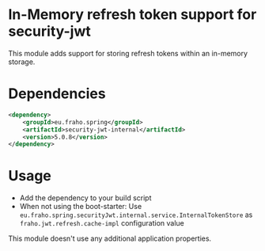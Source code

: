 # In-Memory refresh token support for security-jwt

This module adds support for storing refresh tokens within an in-memory storage.

# Dependencies
```xml
<dependency>
    <groupId>eu.fraho.spring</groupId>
    <artifactId>security-jwt-internal</artifactId>
    <version>5.0.8</version>
</dependency>
```

# Usage
* Add the dependency to your build script
* When not using the boot-starter: Use ```eu.fraho.spring.securityJwt.internal.service.InternalTokenStore``` as ```fraho.jwt.refresh.cache-impl``` configuration value

This module doesn't use any additional application properties.
